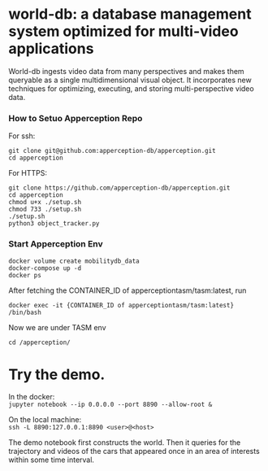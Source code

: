 # world-db: a database management system optimized for multi-video applications

World-db ingests video data from many perspectives and makes them queryable as a single multidimensional visual object. It incorporates new techniques for optimizing, executing, and storing multi-perspective video data. 

### How to Setuo Apperception Repo

For ssh:
```
git clone git@github.com:apperception-db/apperception.git
cd apperception
```

For HTTPS:
```
git clone https://github.com/apperception-db/apperception.git
cd apperception
chmod u+x ./setup.sh
chmod 733 ./setup.sh
./setup.sh
python3 object_tracker.py
```

### Start Apperception Env
```
docker volume create mobilitydb_data
docker-compose up -d
docker ps
```
After fetching the CONTAINER_ID of apperceptiontasm/tasm:latest, run
```
docker exec -it {CONTAINER_ID of apperceptiontasm/tasm:latest} /bin/bash
```
Now we are under TASM env
```
cd /apperception/
```
# Try the demo.
In the docker:  
`jupyter notebook --ip 0.0.0.0 --port 8890 --allow-root &`

On the local machine:  
`ssh -L 8890:127.0.0.1:8890 <user>@<host>`

The demo notebook first constructs the world. Then it queries for the trajectory and videos of the cars that appeared once in an area of interests within some time interval.


